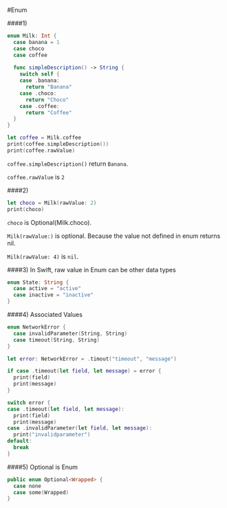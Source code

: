 #Enum

####1)
```swift
enum Milk: Int {
  case banana = 1
  case choco
  case coffee
  
  func simpleDescription() -> String {
    switch self {
    case .banana:
      return "Banana"
    case .choco:
      return "Choco"
    case .coffee:
      return "Coffee"
  }
}
```

```swift
let coffee = Milk.coffee
print(coffee.simpleDescription())
print(coffee.rawValue)
```

```coffee.simpleDescription()``` return ```Banana```.

```coffee.rawValue``` is ```2```


####2)
```swift
let choco = Milk(rawValue: 2)
print(choco)
```
```choco``` is Optional(Milk.choco).

```Milk(rawValue:)``` is optional. Because the value not defined in enum returns nil.

```Milk(rawValue: 4)``` is ```nil```.


####3) In Swift, raw value in Enum can be other data types
```swift
enum State: String {
  case active = "active"
  case inactive = "inactive"
}
```


####4) Associated Values
```swift
enum NetworkError {
  case invalidParameter(String, String)
  case timeout(String, String)
}

let error: NetworkError = .timout("timeout", "message")

if case .timeout(let field, let message) = error {
  print(field)
  print(message)
}

switch error {
case .timeout(let field, let message):
  print(field)
  print(message)
case .invalidParameter(let field, let message):
  print("invalidparameter")
default:
  break
}  
```


####5) Optional is Enum
```swift
public enum Optional<Wrapped> {
  case none
  case some(Wrapped)
}
```
